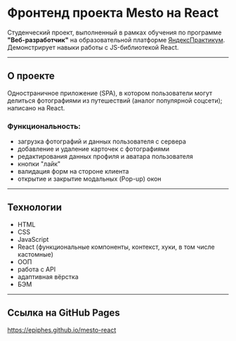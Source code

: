 # Фронтенд проекта Mesto на React

Студенческий проект, выполненный в рамках обучения по программе **"Веб-разработчик"** на образовательной платформе [ЯндексПрактикум](https://practicum.yandex.ru/). Демонстрирует навыки работы с JS-библиотекой React.

---
## О проекте

Одностраничное приложение (SPA), в котором пользователи могут делиться фотографиями из путешествий (аналог популярной соцсети); написано на React. 

  ### Функциональность:
  * загрузка фотографий и данных пользователя с сервера
  * добавление и удаление карточек с фотографиями
  * редактирования данных профиля и аватара пользователя
  * кнопки "лайк"
  * валидация форм на стороне клиента
  * открытие и закрытие модальных (Pop-up) окон

---

## Технологии

- HTML
- CSS
- JavaScript
- React (функциональные компоненты, контекст, хуки, в том числе кастомные)
- ООП
- работа с API
- адаптивная вёрстка
- БЭМ

---

## Ссылка на GitHub Pages

https://epiphes.github.io/mesto-react

